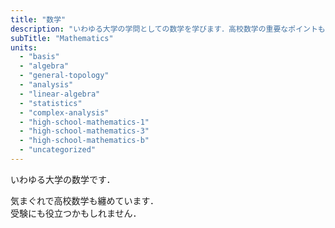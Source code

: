 ```yaml
---
title: "数学"
description: "いわゆる大学の学問としての数学を学びます．高校数学の重要なポイントもいくつか纏めています．"
subTitle: "Mathematics"
units:
  - "basis"
  - "algebra"
  - "general-topology"
  - "analysis"
  - "linear-algebra"
  - "statistics"
  - "complex-analysis"
  - "high-school-mathematics-1"
  - "high-school-mathematics-3"
  - "high-school-mathematics-b"
  - "uncategorized"
---
```


いわゆる大学の数学です．

気まぐれで高校数学も纏めています．  
受験にも役立つかもしれません．

